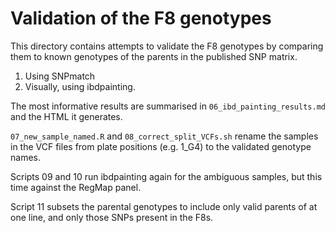 # Validation of the F8 genotypes

This directory contains attempts to validate the F8 genotypes by comparing them
to known genotypes of the parents in the published SNP matrix.

1. Using SNPmatch
2. Visually, using ibdpainting.

The most informative results are summarised in `06_ibd_painting_results.md` and
the HTML it generates.

`07_new_sample_named.R` and `08_correct_split_VCFs.sh` rename the samples in the
VCF files from plate positions (e.g. 1_G4) to the validated genotype names.

Scripts 09 and 10 run ibdpainting again for the ambiguous samples, but this time
against the RegMap panel.

Script 11 subsets the parental genotypes to include only valid parents of at
one line, and only those SNPs present in the F8s.